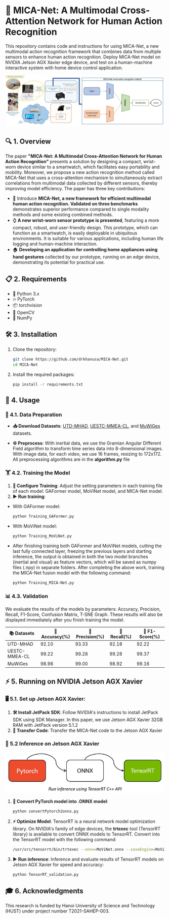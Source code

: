 # 🚀 MICA-Net: A Multimodal Cross-Attention Network for Human Action Recognition

This repository contains code and instructions for using MICA-Net, a new multimodal action recognition framework that combines data from multiple sensors to enhance human action recognition. Deploy MICA-Net model on NVIDIA Jetson AGX Xavier edge device, and test on a human-machine interactive system with home device control application.

<p align="center">
  <img src="https://github.com/drkhanusa/MICA-Net/blob/main/images/Overview.JPG"/>
</p>

## 🔍 1. Overview

The paper **"MICA-Net: A Multimodal Cross-Attention Network for Human Action Recognition"** presents a solution by designing a compact, wrist-worn device similar to a smartwatch, which facilitates easy portability and mobility. Moreover, we propose a new action recognition method called MICA-Net that uses a cross-attention mechanism to simultaneously extract correlations from multimodal data collected by different sensors, thereby improving model efficiency. The paper has three key contributions:

- 🎯 Introduce **MICA-Net, a new framework for efficient multimodal human action recognition. Validated on three benchmarks** demonstrates superior performance compared to single modality methods and some existing combined methods.
- ⌚ **A new wrist-worn sensor prototype is presented**, featuring a more compact, robust, and user-friendly design. This prototype, which can function as a smartwatch, is easily deployable in ubiquitous environments. It is suitable for various applications, including human life logging and human-machine interaction.
- 🏠 **Developing an application for controlling home appliances using hand gestures** collected by our prototype, running on an edge device, demonstrating its potential for practical use.

## 📋 2. Requirements

- 🐍 Python 3.x
- 🔥 PyTorch
- 📦 torchvision
- 🎥 OpenCV
- 🔢 NumPy

## 🛠 3. Installation

1. Clone the repository:
   ```bash
   git clone https://github.com/drkhanusa/MICA-Net.git
   cd MICA-Net
   ```
2. Install the required packages:
   ```bash
   pip install -r requirements.txt
   ```

## 🚀 4. Usage

### 📂 4.1. Data Preparation

- **📥 Download Datasets**: [UTD-MHAD](https://personal.utdallas.edu/~kehtar/UTD-MHAD.html), [UESTC-MMEA-CL](https://ivipclab.github.io/publication_uestc-mmea-cl/mmea-cl/), and [MuWiGes](https://www.mica.edu.vn/perso/Tran-Thi-Thanh-Hai/MuWiGes.html) datasets.

- **⚙️ Preprocess**: With inertial data, we use the Gramian Angular Different Field algorithm to transform time series data into 8-dimensional images. With image data, for each video, we use 16 frames, resizing to 172x172. All preprocessing algorithms are in the **algorithm.py** file

### 🏋️ 4.2. Training the Model

1. **📝 Configure Training**: Adjust the setting parameters in each training file of each model: GAFormer model, MoViNet model, and MICA-Net model.
2. **▶️ Run training**:

- With GAFormer model:
  ```bash
  python Training_GAFormer.py 
  ```
- With MoViNet model:
  ```bash
  python Training_MoViNet.py
  ```
- After finishing training both GAFormer and MoViNet models, cutting the last fully connected layer, freezing the previous layers and starting inference, the output is obtained in both the two model branches (inertial and visual) as feature vectors, which will be saved as numpy files (.npy) in separate folders. After completing the above work, training the MICA-Net fusion model with the following command:
  ```bash
  python Training_MICA-Net.py
  ```

### 📊 4.3. Validation

We evaluate the results of the models by parameters: Accuracy, Precision, Recall, F1-Score, Confusion Matrix, T-SNE Graph. These results will also be displayed immediately after you finish training the model.

| 📚 Datasets   | 🎯 Accuracy(%) | 🎯 Precision(%) | 🎯 Recall(%) | 🎯 F1-Score(%) |
| ------------- | -------------- | --------------- | ------------ | -------------- |
| UTD-MHAD      | 92.10          | 93.33           | 92.18        | 92.22          |
| UESTC-MMEA-CL | 99.22          | 99.28           | 99.28        | 99.37          |
| MuWiGes       | 98.98          | 99.00           | 98.92        | 99.16          |

## ⚡ 5. Running on NVIDIA Jetson AGX Xavier

### 🖥 5.1. Set up Jetson AGX Xavier:

1. **🛠 Install JetPack SDK**: Follow NVIDIA's instructions to install JetPack SDK using SDK Manager. In this paper, we use Jetson AGX Xavier 32GB RAM with JetPack version 5.1.2
2. **📂 Transfer Code**: Transfer the MICA-Net code to the Jetson AGX Xavier

### 🚀 5.2 Inference on Jetson AGX Xavier

<p align="center">
  <img src="https://github.com/drkhanusa/MICA-Net/blob/main/images/TensorRT.JPG"/>
</p>

1. **🔄 Convert PyTorch model into .ONNX model**:
   ```bash
   python convertPytorch2onnx.py
   ```
2. **⚡ Optimize Model**: TensorRT is a neural network model optimization library. On NVIDIA's family of edge devices, the **trtexec** tool (TensorRT library) is available to convert ONNX models to TensorRT. Convert into the TensorRT model with the following command:
   ```bash
   /usr/src/tensorrt/bin/trtexec --onnx=MoViNet.onnx --saveEngine=MoViNet.trt --fp16
   ```
3. **▶️ Run inference**: Inference and evaluate results of TensorRT models on Jetson AGX Xavier for speed and accuracy:
   ```bash
   python TensorRT_validation.py
   ```

## 🎓 6. Acknowledgments

This research is funded by Hanoi University of Science and Technology (HUST) under project number T2021-SAHEP-003.

